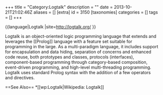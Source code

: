 +++
title = "Category:Logtalk"
description = ""
date = 2013-10-21T21:02:46Z
aliases = []
[extra]
id = 3150
[taxonomies]
categories = []
tags = []
+++

{{language|Logtalk
|site=http://logtalk.org/
}}

Logtalk is an object-oriented logic programming language that extends and leverages the [[Prolog]] language with a feature set suitable for programming in the large. As a multi-paradigm language, it includes support for encapsulation and data hiding, separation of concerns and enhanced code reuse, both prototypes and classes, protocols (interfaces), component-based programming through category-based composition, event-driven programming, and high-level multi-threading programming. Logtalk uses standard Prolog syntax with the addition of a few operators and directives.

==See Also==
*[[wp:Logtalk|Wikipedia: Logtalk]]
